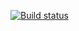 [![Build status](https://ci.appveyor.com/api/projects/status/cdomj5v6hm76dboh?svg=true)](https://ci.appveyor.com/project/akry67/pageobject)